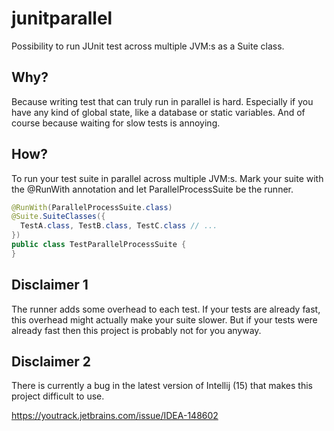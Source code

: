 # junitparallel
Possibility to run JUnit test across multiple JVM:s as a Suite class.

## Why?
Because writing test that can truly run in parallel is hard. Especially if you
have any kind of global state, like a database or static variables. And of course
because waiting for slow tests is annoying.

## How?

To run your test suite in parallel across multiple JVM:s. Mark your suite with 
the @RunWith annotation and let ParallelProcessSuite be the runner.
```Java
@RunWith(ParallelProcessSuite.class)
@Suite.SuiteClasses({
  TestA.class, TestB.class, TestC.class // ...
})
public class TestParallelProcessSuite {
}
```

## Disclaimer 1
The runner adds some overhead to each test. If your tests are already fast, this overhead might
actually make your suite slower. But if your tests were already fast then this project
is probably not for you anyway.

## Disclaimer 2
There is currently a bug in the latest version of Intellij (15) that makes this project difficult to use.

https://youtrack.jetbrains.com/issue/IDEA-148602